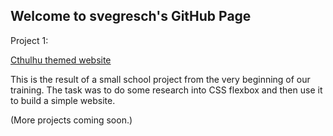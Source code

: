 ## Welcome to svegresch's GitHub Page

Project 1:

[Cthulhu themed website](https://svegresch.github.io/Flex-Website/)

This is the result of a small school project from the very beginning of our training. 
The task was to do some research into CSS flexbox and then use it to build a simple website. 

(More projects coming soon.)





